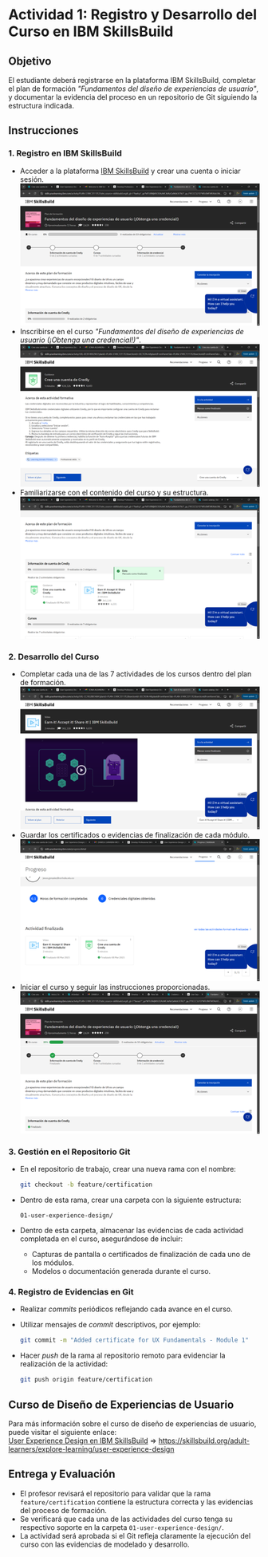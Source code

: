 # Actividad 1: Registro y Desarrollo del Curso en IBM SkillsBuild

## Objetivo  
El estudiante deberá registrarse en la plataforma IBM SkillsBuild, completar el plan de formación *"Fundamentos del diseño de experiencias de usuario"*, y documentar la evidencia del proceso en un repositorio de Git siguiendo la estructura indicada.  

## Instrucciones  

### 1. Registro en IBM SkillsBuild  
- Acceder a la plataforma [IBM SkillsBuild](https://skills.yourlearning.ibm.com/) y crear una cuenta o iniciar sesión.  
  ![Paso 1](./images/Picture1.png)
- Inscribirse en el curso *"Fundamentos del diseño de experiencias de usuario (¡Obtenga una credencial!)"*.  
  ![Paso 2](./images/Picture2.png)
- Familiarizarse con el contenido del curso y su estructura.  
  ![Paso 3](./images/Picture3.png)

### 2. Desarrollo del Curso  
- Completar cada una de las 7 actividades de los cursos dentro del plan de formación.  
  ![Paso 4](./images/Picture4.png)
- Guardar los certificados o evidencias de finalización de cada módulo.  
  ![Paso 5](./images/Picture5.png)
- Iniciar el curso y seguir las instrucciones proporcionadas.  
  ![Paso 6](./images/Picture6.png)

### 3. Gestión en el Repositorio Git  
- En el repositorio de trabajo, crear una nueva rama con el nombre:  

  ```bash
  git checkout -b feature/certification
  ```  

- Dentro de esta rama, crear una carpeta con la siguiente estructura:  

  ```
  01-user-experience-design/
  ```

- Dentro de esta carpeta, almacenar las evidencias de cada actividad completada en el curso, asegurándose de incluir:  
  - Capturas de pantalla o certificados de finalización de cada uno de los módulos.  
  - Modelos o documentación generada durante el curso.  

### 4. Registro de Evidencias en Git  
- Realizar *commits* periódicos reflejando cada avance en el curso.  
- Utilizar mensajes de *commit* descriptivos, por ejemplo:  

  ```bash
  git commit -m "Added certificate for UX Fundamentals - Module 1"
  ```  

- Hacer *push* de la rama al repositorio remoto para evidenciar la realización de la actividad:  

  ```bash
  git push origin feature/certification
  ```  

## Curso de Diseño de Experiencias de Usuario

Para más información sobre el curso de diseño de experiencias de usuario, puede visitar el siguiente enlace:  
[User Experience Design en IBM SkillsBuild](https://skillsbuild.org/adult-learners/explore-learning/user-experience-design) => https://skillsbuild.org/adult-learners/explore-learning/user-experience-design

## Entrega y Evaluación  
- El profesor revisará el repositorio para validar que la rama `feature/certification` contiene la estructura correcta y las evidencias del proceso de formación.  
- Se verificará que cada una de las actividades del curso tenga su respectivo soporte en la carpeta `01-user-experience-design/`.  
- La actividad será aprobada si el Git refleja claramente la ejecución del curso con las evidencias de modelado y desarrollo.
